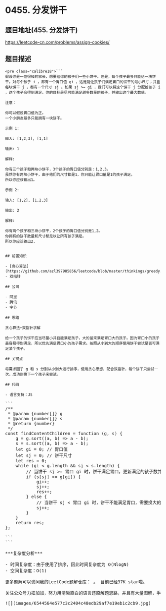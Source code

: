 # 0455. 分发饼干

## 题目地址(455. 分发饼干)

<https://leetcode-cn.com/problems/assign-cookies/>

## 题目描述

```
<pre class="calibre18">```
假设你是一位很棒的家长，想要给你的孩子们一些小饼干。但是，每个孩子最多只能给一块饼干。对每个孩子 i ，都有一个胃口值 gi ，这是能让孩子们满足胃口的饼干的最小尺寸；并且每块饼干 j ，都有一个尺寸 sj 。如果 sj >= gi ，我们可以将这个饼干 j 分配给孩子 i ，这个孩子会得到满足。你的目标是尽可能满足越多数量的孩子，并输出这个最大数值。

注意：

你可以假设胃口值为正。
一个小朋友最多只能拥有一块饼干。

示例 1:

输入: [1,2,3], [1,1]

输出: 1

解释: 

你有三个孩子和两块小饼干，3个孩子的胃口值分别是：1,2,3。
虽然你有两块小饼干，由于他们的尺寸都是1，你只能让胃口值是1的孩子满足。
所以你应该输出1。

示例 2:

输入: [1,2], [1,2,3]

输出: 2

解释: 

你有两个孩子和三块小饼干，2个孩子的胃口值分别是1,2。
你拥有的饼干数量和尺寸都足以让所有孩子满足。
所以你应该输出2.

```
```

## 前置知识

- [贪心算法](https://github.com/azl397985856/leetcode/blob/master/thinkings/greedy.md)
- 双指针

## 公司

- 阿里
- 腾讯
- 字节

## 思路

贪心算法+双指针求解

给一个孩子的饼干应当尽量小并且能满足孩子，大的留来满足胃口大的孩子。因为胃口小的孩子最容易得到满足，所以优先满足胃口小的孩子需求。按照从小到大的顺序使用饼干尝试是否可满足某个孩子。

## 关键点

将需求因子 g 和 s 分别从小到大进行排序，使用贪心思想，配合双指针，每个饼干只尝试一次，成功则换下一个孩子来尝试。

## 代码

- 语言支持：JS

```
<pre class="calibre18">```
<span class="hljs-title">/**
 * @param {number[]} g
 * @param {number[]} s
 * @return {number}
 */</span>
<span class="hljs-keyword">const</span> findContentChildren = <span class="hljs-function"><span class="hljs-keyword">function</span> (<span class="hljs-params">g, s</span>) </span>{
    g = g.sort((a, b) => a - b);
    s = s.sort((a, b) => a - b);
    <span class="hljs-keyword">let</span> gi = <span class="hljs-params">0</span>; <span class="hljs-title">// 胃口值</span>
    <span class="hljs-keyword">let</span> sj = <span class="hljs-params">0</span>; <span class="hljs-title">// 饼干尺寸</span>
    <span class="hljs-keyword">let</span> res = <span class="hljs-params">0</span>;
    <span class="hljs-keyword">while</span> (gi < g.length && sj < s.length) {
        <span class="hljs-title">// 当饼干 sj >= 胃口 gi 时，饼干满足胃口，更新满足的孩子数并移动指针</span>
        <span class="hljs-keyword">if</span> (s[sj] >= g[gi]) {
            gi++;
            sj++;
            res++;
        } <span class="hljs-keyword">else</span> {
            <span class="hljs-title">// 当饼干 sj < 胃口 gi 时，饼干不能满足胃口，需要换大的</span>
            sj++;
        }
    }
    <span class="hljs-keyword">return</span> res;
};

```
```

***复杂度分析***

- 时间复杂度：由于使用了排序，因此时间复杂度为 O(NlogN)
- 空间复杂度：O(1)

更多题解可以访问我的LeetCode题解仓库：<https://github.com/azl397985856/leetcode> 。 目前已经37K star啦。

关注公众号力扣加加，努力用清晰直白的语言还原解题思路，并且有大量图解，手把手教你识别套路，高效刷题。

![](images/6544564e577c3c2404c48edb29af7e19eb1c2cb9.jpg)